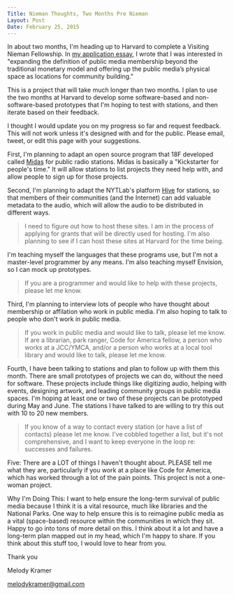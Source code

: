 ```yaml
---
Title: Nieman Thoughts, Two Months Pre Nieman
Layout: Post
Date: February 25, 2015
---
```


In about two months, I'm heading up to Harvard to complete a Visiting Nieman Fellowship. In [my application essay](https://medium.com/thelist/my-nieman-application-essay-59663a303d5b), I wrote that I was interested in "expanding the definition of public media membership beyond the traditional monetary model and offering up the public media’s physical space as locations for community building."

This is a project that will take much longer than two months. I plan to use the two months at Harvard to develop some software-based and non-software-based prototypes that I'm hoping to test with stations, and then iterate based on their feedback.

I thought I would update you on my progress so far and request feedback. This will not work unless it's designed with and for the public. Please email, tweet, or edit this page with your suggestions.

First, I'm planning to adapt an open source program that 18F developed called [Midas](https://github.com/18F/midas) for public radio stations. Midas is basically a "Kickstarter for people's time." It will allow stations to list projects they need help with, and allow people to sign up for those projects.

Second, I'm planning to adapt the NYTLab's platform [Hive](https://github.com/nytlabs/hive) for stations, so that members of their communities (and the Internet) can add valuable metadata to the audio, which will allow the audio to be distributed in different ways.

> I need to figure out how to host these sites. I am in the process of applying for grants that will be directly used for hosting. I'm also planning to see if I can host these sites at Harvard for the time being. 

I'm teaching myself the languages that these programs use, but I'm not a master-level programmer by any means. I'm also teaching myself Envision, so I can mock up prototypes.

>If you are a programmer and would like to help with these projects, please let me know.

Third, I'm planning to interview lots of people who have thought about membership or affilation who work in public media. I'm also hoping to talk to people who don't work in public media.

>If you work in public media and would like to talk, please let me know. If are a librarian, park ranger, Code for America fellow, a person who works at a JCC/YMCA, and/or a person who works at a local tool library and would like to talk, please let me know.

Fourth, I have been talking to stations and plan to follow up with them this month. There are small prototypes of projects we can do, without the need for software. These projects include things like digitizing audio, helping with events, designing artwork, and leading community groups in public media spaces. I'm hoping at least one or two of these projects can be prototyped during May and June. The stations I have talked to are willing to try this out with 10 to 20 new members.

>If you know of a way to contact every station (or have a list of contacts) please let me know. I've cobbled together a list, but it's not comprehensive, and I want to keep everyone in the loop re: successes and failures.

Five: There are a LOT of things I haven't thought about. PLEASE tell me what they are, particularly if you work at a place like Code for America, which has worked through a lot of the pain points. This project is not a one-woman project.

Why I'm Doing This: I want to help ensure the long-term survival of public media because I think it is a vital resource, much like libraries and the National Parks. One way to help ensure this is to reimagine public media as a vital (space-based) resource within the communities in which they sit. Happy to go into tons of more detail on this. I think about it a lot and have a long-term plan mapped out in my head, which I'm happy to share. If you think about this stuff too, I would love to hear from you.

Thank you

Melody Kramer

melodykramer@gmail.com 










